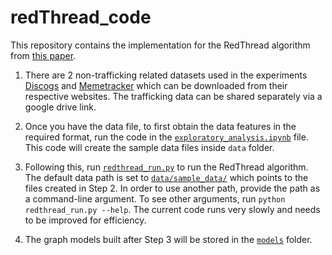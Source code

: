 # redThread_code

This repository contains the implementation for the RedThread algorithm from [this paper](https://dl.acm.org/doi/abs/10.1145/3219819.3220103). 

1. There are 2 non-trafficking related datasets used in the experiments [Discogs](http://data.discogs.com/?prefix=data/2019/) and [Memetracker](http://memetracker.org/data/index.html#twitter) which can be downloaded from their respective websites. The trafficking data can be shared separately via a google drive link. 

2. Once you have the data file, to first obtain the data features in the required format, run the code in the [`exploratory_analysis.ipynb`](./exploratory_analysis.ipynb) file. This code will create the sample data files inside `data` folder. 

3. Following this, run [`redthread_run.py`](./redthread_run.py) to run the RedThread algorithm. The default data path is set to [`data/sample_data/`](./data/sample_data) which points to the files created in Step 2. In order to use another path, provide the path as a command-line argument. To see other arguments, run `python redthread_run.py --help`. The current code runs very slowly and needs to be improved for efficiency. 

4. The graph models built after Step 3 will be stored in the [`models`](./models) folder. 
